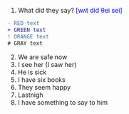 1. What did they say?  <span style="color:blue">[wʌt did θei sei]</span>

```diff
- RED text
+ GREEN text
! ORANGE text
# GRAY text
```

2. We are safe now
3. I see her (I saw her)
4. He is sick
5. I have six books
6. They seem happy
7. Lastnigh
8. I have something to say to him
